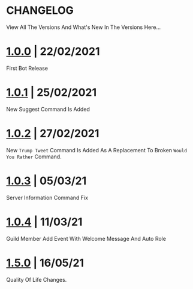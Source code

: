 # CHANGELOG 

View All The Versions And What's New In The Versions Here...
 
# [1.0.0](https://github.com/pixdevgithub/16Bits/tree/742d837ecd6ccf7973c5a8d1a6d8e95959bbac92) | 22/02/2021

First Bot Release

# [1.0.1](https://github.com/pixdevgithub/16Bits/tree/9abcc5279276f7fb13ff934072073f23c520ae7f) | 25/02/2021

New Suggest Command Is Added

# [1.0.2](https://github.com/pixdevgithub/16Bits/releases/tag/v1.0.2) | 27/02/2021

New `Trump Tweet` Command Is Added As A Replacement To Broken `Would You Rather` Command.

# [1.0.3](https://github.com/pixdevgithub/16Bits/releases/tag/v1.0.3) | 05/03/21

Server Information Command Fix

# [1.0.4](https://github.com/pixdevgithub/16Bits/releases/tag/v1.0.4) | 11/03/21

Guild Member Add Event With Welcome Message And Auto Role

# [1.5.0](https://github.com/SahalDev/16Bits/releases/tag/v1.5.0) | 16/05/21

Quality Of Life Changes.
